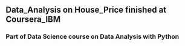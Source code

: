 ## Data_Analysis on House_Price finished at Coursera_IBM 
### Part of Data Science course on Data Analysis with Python
